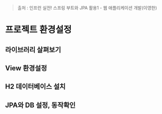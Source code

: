 > 출처 : 인프런  실전! 스프링 부트와 JPA 활용1 - 웹 애플리케이션 개발(이영한)

# 프로젝트 환경설정
## 라이브러리 살펴보기
## View 환경설정
## H2 데이터베이스 설치
## JPA와 DB 설정, 동작확인
